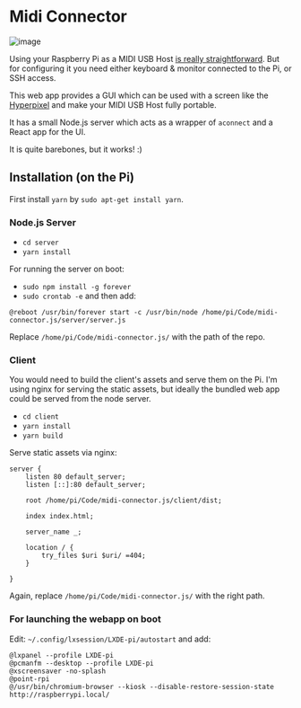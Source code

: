 # Midi Connector

![image](https://user-images.githubusercontent.com/697014/37869427-b15ffd98-2fb7-11e8-9a70-1f79a0e49b65.png)

Using your Raspberry Pi as a MIDI USB Host [is really straightforward](https://stimresp.wordpress.com/2016/02/08/using-a-raspberry-pi-as-usb-midi-host/). But for configuring it you need either keyboard & monitor connected to the Pi, or SSH access.

This web app provides a GUI which can be used with a screen like the [Hyperpixel](https://shop.pimoroni.com/products/hyperpixel) and make your MIDI USB Host fully portable.

It has a small Node.js server which acts as a wrapper of `aconnect` and a React app for the UI.

It is quite barebones, but it works! :)

## Installation (on the Pi)

First install `yarn` by `sudo apt-get install yarn`.

### Node.js Server
- `cd server`
- `yarn install`

For running the server on boot:
- `sudo npm install -g forever`
- `sudo crontab -e` and then add:
```
@reboot /usr/bin/forever start -c /usr/bin/node /home/pi/Code/midi-connector.js/server/server.js
```
Replace `/home/pi/Code/midi-connector.js/` with the path of the repo.

### Client

You would need to build the client's assets and serve them on the Pi. I'm using nginx for serving the static assets, but ideally the bundled web app could be served from the node server.

- `cd client`
- `yarn install`
- `yarn build`

Serve static assets via nginx:

```
server {
	listen 80 default_server;
	listen [::]:80 default_server;

	root /home/pi/Code/midi-connector.js/client/dist;

	index index.html;

	server_name _;

	location / {
		try_files $uri $uri/ =404;
	}

}
```

Again, replace `/home/pi/Code/midi-connector.js/` with the right path.

### For launching the webapp on boot

Edit: `~/.config/lxsession/LXDE-pi/autostart` and add:
```
@lxpanel --profile LXDE-pi
@pcmanfm --desktop --profile LXDE-pi
@xscreensaver -no-splash
@point-rpi
@/usr/bin/chromium-browser --kiosk --disable-restore-session-state http://raspberrypi.local/
```
